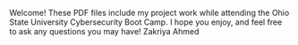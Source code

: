 Welcome! These PDF files include my project work while attending the Ohio State University Cybersecurity Boot Camp. I hope you enjoy, and feel free to ask any questions you may have!
Zakriya Ahmed

